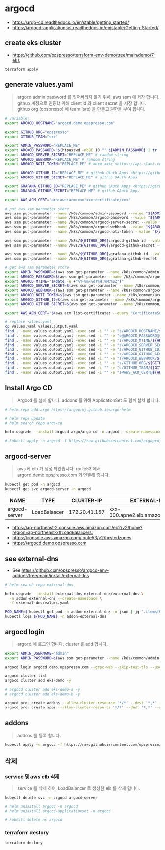 # argocd

* <https://argo-cd.readthedocs.io/en/stable/getting_started/>
* <https://argocd-applicationset.readthedocs.io/en/stable/Getting-Started/>

## create eks cluster

* <https://github.com/opspresso/terraform-env-demo/tree/main/demo/7-eks>

```bash
terraform apply
```

## generate values.yaml

> argocd admin password 를 잊어버리지 않기 위해, aws ssm 에 저장 합니다.
> github 계정으로 인증학 위해 client id 와 client secret 을 저장 합니다.
> github org (opspresso) 에 team (sre) 을 만들고 권한을 부여 합니다.

```bash
# variables
export ARGOCD_HOSTNAME="argocd.demo.opspresso.com"

export GITHUB_ORG="opspresso"
export GITHUB_TEAM="sre"

export ADMIN_PASSWORD="REPLACE_ME"
export ARGOCD_PASSWORD="$(htpasswd -nbBC 10 "" ${ADMIN_PASSWORD} | tr -d ':\n' | sed 's/$2y/$2a/')"
export ARGOCD_SERVER_SECRET="REPLACE_ME" # random string
export ARGOCD_WEBHOOK="REPLACE_ME" # random string
export ARGOCD_NOTI_TOKEN="REPLACE_ME" # xoxp-xxxx <https://api.slack.com/apps>

export ARGOCD_GITHUB_ID="REPLACE_ME" # github OAuth Apps <https://github.com/organizations/opspresso/settings/applications>
export ARGOCD_GITHUB_SECRET="REPLACE_ME" # github OAuth Apps

export GRAFANA_GITHUB_ID="REPLACE_ME" # github OAuth Apps <https://github.com/organizations/opspresso/settings/applications>
export GRAFANA_GITHUB_SECRET="REPLACE_ME" # github OAuth Apps

export AWS_ACM_CERT="arn:aws:acm:xxx:xxx:certificate/xxx"

# put aws ssm parameter store
aws ssm put-parameter --name /k8s/common/admin-password --value "${ADMIN_PASSWORD}" --type SecureString --overwrite | jq .
aws ssm put-parameter --name /k8s/common/argocd-password --value "${ARGOCD_PASSWORD}" --type SecureString --overwrite | jq .
aws ssm put-parameter --name /k8s/common/argocd-server-secret --value "${ARGOCD_SERVER_SECRET}" --type SecureString --overwrite | jq .
aws ssm put-parameter --name /k8s/common/argocd-webhook --value "${ARGOCD_WEBHOOK}" --type SecureString --overwrite | jq .
aws ssm put-parameter --name /k8s/common/argocd-noti-token --value "${ARGOCD_NOTI_TOKEN}" --type SecureString --overwrite | jq .

aws ssm put-parameter --name /k8s/${GITHUB_ORG}/argocd-github-id --value "${ARGOCD_GITHUB_ID}" --type SecureString --overwrite | jq .
aws ssm put-parameter --name /k8s/${GITHUB_ORG}/argocd-github-secret --value "${ARGOCD_GITHUB_SECRET}" --type SecureString --overwrite | jq .

aws ssm put-parameter --name /k8s/${GITHUB_ORG}/grafana-github-id --value "${GRAFANA_GITHUB_ID}" --type SecureString --overwrite | jq .
aws ssm put-parameter --name /k8s/${GITHUB_ORG}/grafana-github-secret --value "${GRAFANA_GITHUB_SECRET}" --type SecureString --overwrite | jq .

# get aws ssm parameter store
export ADMIN_PASSWORD=$(aws ssm get-parameter --name /k8s/common/admin-password --with-decryption | jq .Parameter.Value -r)
export ARGOCD_PASSWORD=$(aws ssm get-parameter --name /k8s/common/argocd-password --with-decryption | jq .Parameter.Value -r)
export ARGOCD_MTIME="$(date -u +"%Y-%m-%dT%H:%M:%SZ")"
export ARGOCD_SERVER_SECRET=$(aws ssm get-parameter --name /k8s/common/argocd-server-secret --with-decryption | jq .Parameter.Value -r)
export ARGOCD_WEBHOOK=$(aws ssm get-parameter --name /k8s/common/argocd-webhook --with-decryption | jq .Parameter.Value -r)
export ARGOCD_NOTI_TOKEN=$(aws ssm get-parameter --name /k8s/common/argocd-noti-token --with-decryption | jq .Parameter.Value -r)
export ARGOCD_GITHUB_ID=$(aws ssm get-parameter --name /k8s/common/argocd-github-id --with-decryption | jq .Parameter.Value -r)
export ARGOCD_GITHUB_SECRET=$(aws ssm get-parameter --name /k8s/common/argocd-github-secret --with-decryption | jq .Parameter.Value -r)

export AWS_ACM_CERT="$(aws acm list-certificates --query "CertificateSummaryList[].{CertificateArn:CertificateArn,DomainName:DomainName}[?contains(DomainName,'${ARGOCD_HOSTNAME}')] | [0].CertificateArn" | jq . -r)"

# replace values.yaml
cp values.yaml values.output.yaml
find . -name values.output.yaml -exec sed -i "" -e "s/ARGOCD_HOSTNAME/${ARGOCD_HOSTNAME}/g" {} \;
find . -name values.output.yaml -exec sed -i "" -e "s@ARGOCD_PASSWORD@${ARGOCD_PASSWORD}@g" {} \;
find . -name values.output.yaml -exec sed -i "" -e "s/ARGOCD_MTIME/${ARGOCD_MTIME}/g" {} \;
find . -name values.output.yaml -exec sed -i "" -e "s/ARGOCD_SERVER_SECRET/${ARGOCD_SERVER_SECRET}/g" {} \;
find . -name values.output.yaml -exec sed -i "" -e "s/ARGOCD_GITHUB_ID/${ARGOCD_GITHUB_ID}/g" {} \;
find . -name values.output.yaml -exec sed -i "" -e "s/ARGOCD_GITHUB_SECRET/${ARGOCD_GITHUB_SECRET}/g" {} \;
find . -name values.output.yaml -exec sed -i "" -e "s/ARGOCD_WEBHOOK/${ARGOCD_WEBHOOK}/g" {} \;
find . -name values.output.yaml -exec sed -i "" -e "s/GITHUB_ORG/${GITHUB_ORG}/g" {} \;
find . -name values.output.yaml -exec sed -i "" -e "s/GITHUB_TEAM/${GITHUB_TEAM}/g" {} \;
find . -name values.output.yaml -exec sed -i "" -e "s@AWS_ACM_CERT@${AWS_ACM_CERT}@g" {} \;
```

## Install Argo CD

> Argocd 를 설치 합니다.
> addons 를 위해 ApplicationSet 도 함께 설치 합니다.

```bash
# helm repo add argo https://argoproj.github.io/argo-helm

# helm repo update
# helm search repo argo-cd

helm upgrade --install argocd argo/argo-cd -n argocd --create-namespace -f values.output.yaml

# kubectl apply -n argocd -f https://raw.githubusercontent.com/argoproj/argo-cd/stable/manifests/install.yaml
```

## argocd-server

> aws 에 elb 가 생성 되었습니다. route53 에서 argocd.demo.opspresso.com 와 연결해 줍니다.

```bash
kubectl get pod -n argocd
kubectl get svc argocd-server -n argocd
```

NAME          | TYPE         | CLUSTER-IP    | EXTERNAL-IP                     | PORT(S)                    | AGE
------------- | ------------ | ------------- | ------------------------------- | -------------------------- | ---
argocd-server | LoadBalancer | 172.20.41.157 | xxx-000.apne2.elb.amazonaws.com | 80:30080/TCP,443:30443/TCP | 64m

* <https://ap-northeast-2.console.aws.amazon.com/ec2/v2/home?region=ap-northeast-2#LoadBalancers:>
* <https://console.aws.amazon.com/route53/v2/hostedzones>
* <https://argocd.demo.opspresso.com>

## see external-dns

* See <https://github.com/opspresso/argocd-env-addons/tree/main/install/external-dns>

```bash
# helm search repo external-dns

helm upgrade --install external-dns external-dns/external-dns \
  -n addon-external-dns --create-namespace \
  -f external-dns/values.yaml

POD_NAME=$(kubectl get pod -n addon-external-dns -o json | jq '.items[0].metadata.name' -r)
kubectl logs ${POD_NAME} -n addon-external-dns
```

## argocd login

> argocd 에 로그인 합니다.
> cluster 를 add 합니다.

```bash
export ADMIN_USERNAME="admin"
export ADMIN_PASSWORD=$(aws ssm get-parameter --name /k8s/common/admin-password --with-decryption | jq .Parameter.Value -r)

argocd login argocd.demo.opspresso.com --grpc-web --skip-test-tls --username $ADMIN_USERNAME --password $ADMIN_PASSWORD

argocd cluster list
argocd cluster add eks-demo -y

# argocd cluster add eks-demo-a -y
# argocd cluster add eks-demo-b -y

argocd proj create addons --allow-cluster-resource '*/*' --dest '*,*' --src '*'
argocd proj create apps --allow-cluster-resource '*/*' --dest '*,*' --src '*'
```

## addons

> addons 를 등록 합니다.

```bash
kubectl apply -n argocd -f https://raw.githubusercontent.com/opspresso/argocd-env-addons/main/addons.yaml
```

## 삭제

### service 및 aws elb 삭제

> service 를 삭제 하여, LoadBalancer 로 생성한 elb 를 삭제 합니다.

```bash
kubectl delete svc -n argocd argocd-server

# helm uninstall argocd -n argocd
# helm uninstall argocd-applicationset -n argocd

# kubectl delete ns argocd
```

### terraform destory

```bash
terraform destory
```
